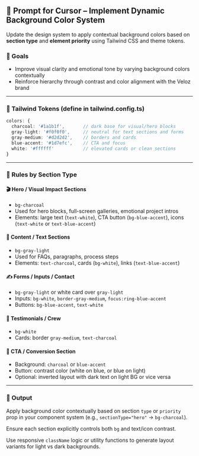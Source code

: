 ## 🧾 Prompt for Cursor – Implement Dynamic Background Color System

Update the design system to apply contextual background colors based on **section type** and **element priority** using Tailwind CSS and theme tokens.

### 🎯 Goals

- Improve visual clarity and emotional tone by varying background colors contextually
- Reinforce hierarchy through contrast and color alignment with the Veloz brand

---

### 🔧 Tailwind Tokens (define in tailwind.config.ts)

```ts
colors: {
  charcoal: '#1a1b1f',       // dark base for visual/hero blocks
  gray-light: '#f0f0f0',     // neutral for text sections and forms
  gray-medium: '#d2d2d2',    // borders and cards
  blue-accent: '#1d7efc',    // CTA and focus
  white: '#ffffff'           // elevated cards or clean sections
}
```

---

### 📐 Rules by Section Type

#### 🎬 Hero / Visual Impact Sections

- `bg-charcoal`
- Used for hero blocks, full-screen galleries, emotional project intros
- Elements: large text (`text-white`), CTA button (`bg-blue-accent`), icons (`text-white` or `text-blue-accent`)

#### 📃 Content / Text Sections

- `bg-gray-light`
- Used for FAQs, paragraphs, process steps
- Elements: `text-charcoal`, cards (`bg-white`), links (`text-blue-accent`)

#### ✍️ Forms / Inputs / Contact

- `bg-gray-light` or white card over `gray-light`
- Inputs: `bg-white`, `border-gray-medium`, `focus:ring-blue-accent`
- Buttons: `bg-blue-accent`, `text-white`

#### 🧾 Testimonials / Crew

- `bg-white`
- Cards: border `gray-medium`, `text-charcoal`

#### 🧲 CTA / Conversion Section

- Background: `charcoal` or `blue-accent`
- Button: contrast color (white on blue, or blue on light)
- Optional: inverted layout with dark text on light BG or vice versa

---

### 📌 Output

Apply background color contextually based on section `type` or `priority` prop in your component system (e.g., `sectionType="hero"` → `bg-charcoal`).

Ensure each section explicitly controls both `bg` and text/icon contrast.

Use responsive `className` logic or utility functions to generate layout variants for light vs dark backgrounds.
